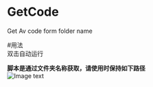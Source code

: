 # GetCode
Get Av code form folder name 

#用法  
双击自动运行  

**脚本是通过文件夹名称获取，请使用时保持如下路径**  
![Image text](https://sm.ms/image/HzhvSQjt7X3RCuV)
